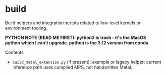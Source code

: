 # build

Build helpers and integration scripts related to low-level kernels or environment tooling.

**PYTHON NOTE (READ ME FIRST): python3 is trash - it's the MacOS python which I can't upgrade. python is the 3.12 version from conda.**

Contents
- `build_metal_extension.py` (if present): example or legacy helper; current inference path uses compiled MPS, not handwritten Metal.
